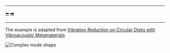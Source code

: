 ***
[⬅️](../0010/README.md "Previous example")
[➡️](../0012/README.md "Next example")
***

The example is adapted from [Vibration Reduction on Circular Disks with Vibroacoustic Metamaterials](https://doi.org/10.3390/app14114637)

![Complex mode shape](complex_mode.gif "Complex mode")
